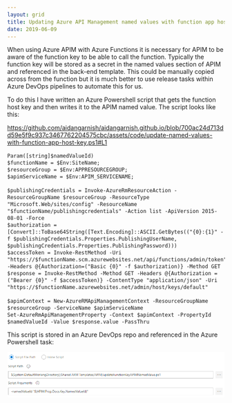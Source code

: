 ```yaml
---
layout: grid
title: Updating Azure API Management named values with function app host key
date: 2019-06-09
---
```


When using Azure APIM with Azure Functions it is necessary for APIM to be aware of the function key to be able to call the function. Typically the function key will be stored as a secret in the named values section of APIM and referenced in the back-end template. This could be manually copied across from the function but it is much better to use release tasks within Azure DevOps pipelines to automate this for us.

To do this I have written an Azure Powershell script that gets the function host key and then writes it to the APIM named value. The script looks like this:

https://github.com/aidangarnish/aidangarnish.github.io/blob/700ac24d713dd59e5f9c937c3467762204575cbc/assets/code/update-named-values-with-function-app-host-key.ps1#L1

~~~
Param([string]$namedValueId)
$functionName = $Env:SiteName;
$resourceGroup = $Env:APPRESOURCEGROUP;
$apimServiceName = $Env:APIM_SERVICENAME;

$publishingCredentials = Invoke-AzureRmResourceAction -ResourceGroupName $resourceGroup -ResourceType "Microsoft.Web/sites/config" -ResourceName "$functionName/publishingcredentials" -Action list -ApiVersion 2015-08-01 -Force
$authorization = [Convert]::ToBase64String([Text.Encoding]::ASCII.GetBytes(("{0}:{1}" -f $publishingCredentials.Properties.PublishingUserName, $publishingCredentials.Properties.PublishingPassword)))
$accessToken = Invoke-RestMethod -Uri "https://$functionName.scm.azurewebsites.net/api/functions/admin/token" -Headers @{Authorization=("Basic {0}" -f $authorization)} -Method GET
$response = Invoke-RestMethod -Method GET -Headers @{Authorization = ("Bearer {0}" -f $accessToken)} -ContentType "application/json" -Uri "https://$functionName.azurewebsites.net/admin/host/keys/default"

$apimContext = New-AzureRMApiManagementContext -ResourceGroupName $resourceGroup -ServiceName $apimServiceName
Set-AzureRmApiManagementProperty -Context $apimContext -PropertyId $namedValueId -Value $response.value -PassThru 
~~~

This script is stored in an Azure DevOps repo and referenced in the Azure Powershell task:

![](/assets/images/devops.png)